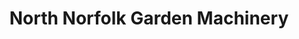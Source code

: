 ---
title: "North Norfolk Garden Machinery"
url: /bodham/north-norfolk-garden-machinery/
shop: garden machinery
---